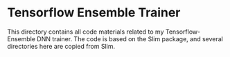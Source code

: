 # Tensorflow Ensemble Trainer

This directory contains all code materials related to my Tensorflow-Ensemble DNN trainer. The code is based on the Slim package, and several directories here are copied from Slim.
